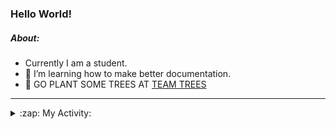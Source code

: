 ### Hello World!

##### About:
- Currently I am a student.
- 🌱 I’m learning how to make better documentation.
- 🌱 GO PLANT SOME TREES AT [TEAM TREES](https://teamtrees.org/)

---
<details>
  <summary>:zap: My Activity:</summary>
  
<!--START_SECTION:waka-->
![Code Time](http://img.shields.io/badge/Code%20Time-1%2C159%20hrs%2016%20mins-blue)

**I'm a Night 🦉** 

```text
🌞 Morning                1748 commits        ██░░░░░░░░░░░░░░░░░░░░░░░   09.84 % 
🌆 Daytime                6129 commits        █████████░░░░░░░░░░░░░░░░   34.52 % 
🌃 Evening                5057 commits        ███████░░░░░░░░░░░░░░░░░░   28.48 % 
🌙 Night                  4822 commits        ███████░░░░░░░░░░░░░░░░░░   27.16 % 
```
📅 **I'm Most Productive on Wednesday** 

```text
Monday                   2551 commits        ████░░░░░░░░░░░░░░░░░░░░░   14.37 % 
Tuesday                  2396 commits        ███░░░░░░░░░░░░░░░░░░░░░░   13.49 % 
Wednesday                4147 commits        ██████░░░░░░░░░░░░░░░░░░░   23.36 % 
Thursday                 2242 commits        ███░░░░░░░░░░░░░░░░░░░░░░   12.63 % 
Friday                   1825 commits        ███░░░░░░░░░░░░░░░░░░░░░░   10.28 % 
Saturday                 1565 commits        ██░░░░░░░░░░░░░░░░░░░░░░░   08.81 % 
Sunday                   3030 commits        ████░░░░░░░░░░░░░░░░░░░░░   17.06 % 
```


📊 **This Week I Spent My Time On** 

```text
🔥 Editors: 
IntelliJ                 1 hr 29 mins        █████████████████████████   98.92 % 
VS Code                  0 secs              ░░░░░░░░░░░░░░░░░░░░░░░░░   01.08 % 

🐱‍💻 Projects: 
intro                    1 hr 29 mins        █████████████████████████   98.92 % 
praise                   0 secs              ░░░░░░░░░░░░░░░░░░░░░░░░░   00.88 % 
giveth-dapps-v2          0 secs              ░░░░░░░░░░░░░░░░░░░░░░░░░   00.20 % 
```


 Last Updated on 16/08/2023 09:10:15 UTC
<!--END_SECTION:waka-->
</details>
